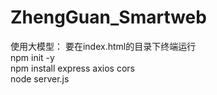 # ZhengGuan_Smartweb

使用大模型：
要在index.html的目录下终端运行   
npm init -y   
npm install express axios cors   
node server.js   
